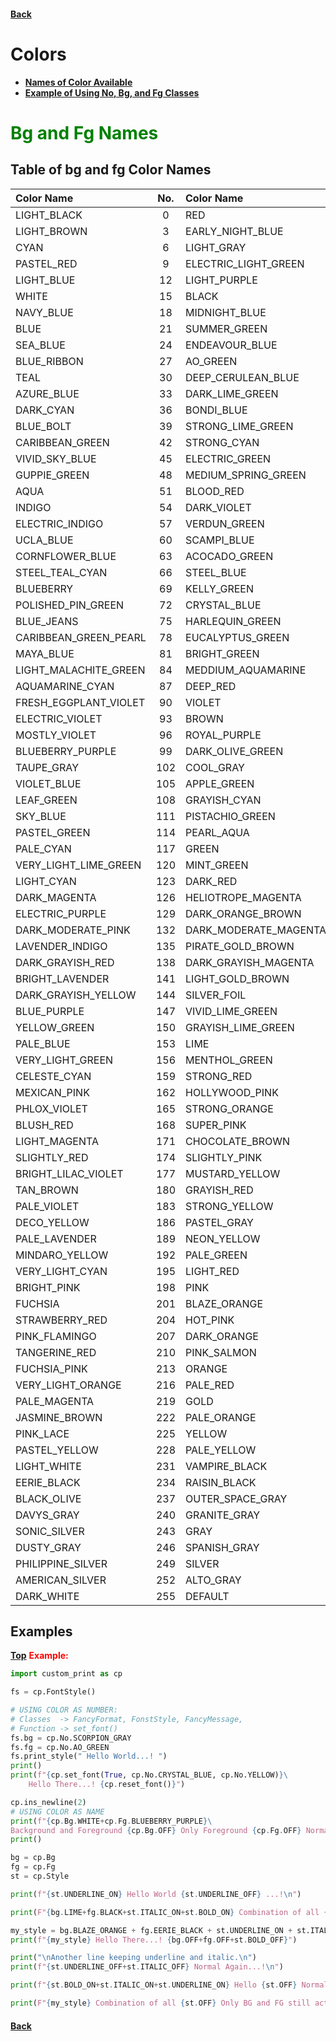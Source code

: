 #### [Back](README.md) 
# Colors
* [**Names of Color Available**](#table-of-bg-and-fg-color-names)
* [**Example of Using No, Bg, and Fg Classes**](#examples)

# <span style="color:green"> <strong> Bg and Fg Names </strong> </span>

## Table of bg and fg Color Names

|    Color Name            | No. |    Color Name                | No. |    Color Name              | No. |
|:-------------------------|:---:|:-----------------------------|:---:|:---------------------------|:---:|
|    LIGHT_BLACK           | 0   |        RED                   | 1   |        LIGHT_OFFICE_GREEN  | 2   |
|    LIGHT_BROWN           | 3   |        EARLY_NIGHT_BLUE      | 4   |        MED_PURPLE          | 5   |
|    CYAN                  | 6   |        LIGHT_GRAY            | 7   |        DARK_GRAY           | 8   |
|    PASTEL_RED            | 9   |        ELECTRIC_LIGHT_GREEN  | 10  |        DARKISH_YELLOW      | 11  |
|    LIGHT_BLUE            | 12  |        LIGHT_PURPLE          | 13  |        VERY_LIGHT_BLUE     | 14  |
|    WHITE                 | 15  |        BLACK                 | 16  |        DARK_BLUE           | 17  |
|    NAVY_BLUE             | 18  |        MIDNIGHT_BLUE         | 19  |        MEDDIUM_BLUE        | 20  |
|    BLUE                  | 21  |        SUMMER_GREEN          | 22  |        VERY_DARK_CYAN      | 23  |
|    SEA_BLUE              | 24  |        ENDEAVOUR_BLUE        | 25  |        SCIENCE_BLUE        | 26  |
|    BLUE_RIBBON           | 27  |        AO_GREEN              | 28  |        DEEP_SEA_GREEN      | 29  |
|    TEAL                  | 30  |        DEEP_CERULEAN_BLUE    | 31  |        STRONG_BLUE         | 32  |
|    AZURE_BLUE            | 33  |        DARK_LIME_GREEN       | 34  |        GO_GREEN            | 35  |
|    DARK_CYAN             | 36  |        BONDI_BLUE            | 37  |        CERULEAN_BLUE       | 38  |
|    BLUE_BOLT             | 39  |        STRONG_LIME_GREEN     | 40  |        MALACHITE_GREEN     | 41  |
|    CARIBBEAN_GREEN       | 42  |        STRONG_CYAN           | 43  |        DARK_TURQUOISE      | 44  |
|    VIVID_SKY_BLUE        | 45  |        ELECTRIC_GREEN        | 46  |        SPRING_GREEN        | 47  |
|    GUPPIE_GREEN          | 48  |        MEDIUM_SPRING_GREEN   | 49  |        BRIGHT_TURQUOISE    | 50  |
|    AQUA                  | 51  |        BLOOD_RED             | 52  |        VERY_DARK_MAGENTA   | 53  |
|    INDIGO                | 54  |        DARK_VIOLET           | 55  |        LIGHT_VIOLET        | 56  |
|    ELECTRIC_INDIGO       | 57  |        VERDUN_GREEN          | 58  |        SCORPION_GRAY       | 59  |
|    UCLA_BLUE             | 60  |        SCAMPI_BLUE           | 61  |        SLATE_BLUE          | 62  |
|    CORNFLOWER_BLUE       | 63  |        ACOCADO_GREEN         | 64  |        GLADE_GREEN         | 65  |
|    STEEL_TEAL_CYAN       | 66  |        STEEL_BLUE            | 67  |        HAVELOCK_BLUE       | 68  |
|    BLUEBERRY             | 69  |        KELLY_GREEN           | 70  |        FOREST_GREEN        | 71  |
|    POLISHED_PIN_GREEN    | 72  |        CRYSTAL_BLUE          | 73  |        AQUA_PEARL          | 74  |
|    BLUE_JEANS            | 75  |        HARLEQUIN_GREEN       | 76  |        MODERATE_LIME_GREEN | 77  |
|    CARIBBEAN_GREEN_PEARL | 78  |        EUCALYPTUS_GREEN      | 79  |        MEDDIUM_TURQUOISE   | 80  |
|    MAYA_BLUE             | 81  |        BRIGHT_GREEN          | 82  |        LIGHT_LIME_GREEN    | 83  |
|    LIGHT_MALACHITE_GREEN | 84  |        MEDDIUM_AQUAMARINE    | 85  |        AQUAMARINE_GREEN    | 86  |
|    AQUAMARINE_CYAN       | 87  |        DEEP_RED              | 88  |        FRENCH_PLUM_VIOLET  | 89  |
|    FRESH_EGGPLANT_VIOLET | 90  |        VIOLET                | 91  |        STRONG_VIOLET       | 92  |
|    ELECTRIC_VIOLET       | 93  |        BROWN                 | 94  |        COPPER_BROWN        | 95  |
|    MOSTLY_VIOLET         | 96  |        ROYAL_PURPLE          | 97  |        MEDDIUM_PURPLE      | 98  |
|    BLUEBERRY_PURPLE      | 99  |        DARK_OLIVE_GREEN      | 100 |        CLAY_CREEK_GREEN    | 101 |
|    TAUPE_GRAY            | 102 |        COOL_GRAY             | 103 |        CHETWODE_BLUE       | 104 |
|    VIOLET_BLUE           | 105 |        APPLE_GREEN           | 106 |        ASPARAGUS_GREEN     | 107 |
|    LEAF_GREEN            | 108 |        GRAYISH_CYAN          | 109 |        COBALT_BLUE         | 110 |
|    SKY_BLUE              | 111 |        PISTACHIO_GREEN       | 112 |        MANTIS_GREEN        | 113 |
|    PASTEL_GREEN          | 114 |        PEARL_AQUA            | 115 |        SLIGHTLY_CYAN       | 116 |
|    PALE_CYAN             | 117 |        GREEN                 | 118 |        LIGHT_GREEN         | 119 |
|    VERY_LIGHT_LIME_GREEN | 120 |        MINT_GREEN            | 121 |        AQUA_LIME_CYAN      | 122 |
|    LIGHT_CYAN            | 123 |        DARK_RED              | 124 |        DARK_PINK           | 125 |
|    DARK_MAGENTA          | 126 |        HELIOTROPE_MAGENTA    | 127 |        VIVID_PURPLE        | 128 |
|    ELECTRIC_PURPLE       | 129 |        DARK_ORANGE_BROWN     | 130 |        ELECTRIC_BROWN      | 131 |
|    DARK_MODERATE_PINK    | 132 |        DARK_MODERATE_MAGENTA | 133 |        RICH_LILAC_VIOLET   | 134 |
|    LAVENDER_INDIGO       | 135 |        PIRATE_GOLD_BROWN     | 136 |        BRONZE_BROWN        | 137 |
|    DARK_GRAYISH_RED      | 138 |        DARK_GRAYISH_MAGENTA  | 139 |        LAVENDER            | 140 |
|    BRIGHT_LAVENDER       | 141 |        LIGHT_GOLD_BROWN      | 142 |        LIGHT_OLIVE_GREEN   | 143 |
|    DARK_GRAYISH_YELLOW   | 144 |        SILVER_FOIL           | 145 |        GRAYISH_BLUE        | 146 |
|    BLUE_PURPLE           | 147 |        VIVID_LIME_GREEN      | 148 |        MODERATE_GREEN      | 149 |
|    YELLOW_GREEN          | 150 |        GRAYISH_LIME_GREEN    | 151 |        CRYSTAL_CYAN        | 152 |
|    PALE_BLUE             | 153 |        LIME                  | 154 |        GREEN_YELLOW        | 155 |
|    VERY_LIGHT_GREEN      | 156 |        MENTHOL_GREEN         | 157 |        AEREO_BLUE          | 158 |
|    CELESTE_CYAN          | 159 |        STRONG_RED            | 160 |        ROYAL_RED           | 161 |
|    MEXICAN_PINK          | 162 |        HOLLYWOOD_PINK        | 163 |        STRONG_MAGENTA      | 164 |
|    PHLOX_VIOLET          | 165 |        STRONG_ORANGE         | 166 |        INDIAN_RED          | 167 |
|    BLUSH_RED             | 168 |        SUPER_PINK            | 169 |        ORCHID_MAGENTA      | 170 |
|    LIGHT_MAGENTA         | 171 |        CHOCOLATE_BROWN       | 172 |        COPPERFIELD_BROWN   | 173 |
|    SLIGHTLY_RED          | 174 |        SLIGHTLY_PINK         | 175 |        LIGHT_ORCHID_PINK   | 176 |
|    BRIGHT_LILAC_VIOLET   | 177 |        MUSTARD_YELLOW        | 178 |        EARTH_YELLOW        | 179 |
|    TAN_BROWN             | 180 |        GRAYISH_RED           | 181 |        GRAYISH_MAGENTA     | 182 |
|    PALE_VIOLET           | 183 |        STRONG_YELLOW         | 184 |        MODERATE_YELLOW     | 185 |
|    DECO_YELLOW           | 186 |        PASTEL_GRAY           | 187 |        LIGHT_SILVER        | 188 |
|    PALE_LAVENDER         | 189 |        NEON_YELLOW           | 190 |        LIGHT_GREEN_YELLOW  | 191 |
|    MINDARO_YELLOW        | 192 |        PALE_GREEN            | 193 |        VERY_PALE_GREEN     | 194 |
|    VERY_LIGHT_CYAN       | 195 |        LIGHT_RED             | 196 |        RASPBERRY_RED       | 197 |
|    BRIGHT_PINK           | 198 |        PINK                  | 199 |        MAGENTA             | 200 |
|    FUCHSIA               | 201 |        BLAZE_ORANGE          | 202 |        BITTERSWEET_RED     | 203 |
|    STRAWBERRY_RED        | 204 |        HOT_PINK              | 205 |        LIGHT_PINK          | 206 |
|    PINK_FLAMINGO         | 207 |        DARK_ORANGE           | 208 |        SALMON_ORANGE       | 209 |
|    TANGERINE_RED         | 210 |        PINK_SALMON           | 211 |        LAVENDER_ROSE       | 212 |
|    FUCHSIA_PINK          | 213 |        ORANGE                | 214 |        LIGHT_ORANGE        | 215 |
|    VERY_LIGHT_ORANGE     | 216 |        PALE_RED              | 217 |        PALE_PINK           | 218 |
|    PALE_MAGENTA          | 219 |        GOLD                  | 220 |        DANDELION_YELLOW    | 221 |
|    JASMINE_BROWN         | 222 |        PALE_ORANGE           | 223 |        MISTY_ROSE_PINK     | 224 |
|    PINK_LACE             | 225 |        YELLOW                | 226 |        LEMON_YELLOW        | 227 |
|    PASTEL_YELLOW         | 228 |        PALE_YELLOW           | 229 |        VERY_PALE_YELLOW    | 230 |
|    LIGHT_WHITE           | 231 |        VAMPIRE_BLACK         | 232 |        GRAY_BLACK          | 233 |
|    EERIE_BLACK           | 234 |        RAISIN_BLACK          | 235 |        DARK_CHARCOAL       | 236 |
|    BLACK_OLIVE           | 237 |        OUTER_SPACE_GRAY      | 238 |        DARK_LIVER_GRAY     | 239 |
|    DAVYS_GRAY            | 240 |        GRANITE_GRAY          | 241 |        DIM_GRAY            | 242 |
|    SONIC_SILVER          | 243 |        GRAY                  | 244 |        PHILIPPINE_GRAY     | 245 |
|    DUSTY_GRAY            | 246 |        SPANISH_GRAY          | 247 |        LIGHTISH_GRAY       | 248 |
|    PHILIPPINE_SILVER     | 249 |        SILVER                | 250 |        SILVER_SAND         | 251 |
|    AMERICAN_SILVER       | 252 |        ALTO_GRAY             | 253 |        MERCURY_GRAY        | 254 |
|    DARK_WHITE            | 255 |        DEFAULT               | 256 |        default             |  -1 |


## Examples

[**Top**](#colors) <span style="color:red"> <strong> Example: </strong> </span>

```python
import custom_print as cp

fs = cp.FontStyle()

# USING COLOR AS NUMBER:
# Classes  -> FancyFormat, FonstStyle, FancyMessage, 
# Function -> set_font()  
fs.bg = cp.No.SCORPION_GRAY
fs.fg = cp.No.AO_GREEN
fs.print_style(" Hello World...! ")
print()
print(f"{cp.set_font(True, cp.No.CRYSTAL_BLUE, cp.No.YELLOW)}\
    Hello There...! {cp.reset_font()}")

cp.ins_newline(2)
# USING COLOR AS NAME
print(f"{cp.Bg.WHITE+cp.Fg.BLUEBERRY_PURPLE}\
Background and Foreground {cp.Bg.OFF} Only Foreground {cp.Fg.OFF} Normal....! ")
print()

bg = cp.Bg
fg = cp.Fg
st = cp.Style

print(f"{st.UNDERLINE_ON} Hello World {st.UNDERLINE_OFF} ...!\n")

print(F"{bg.LIME+fg.BLACK+st.ITALIC_ON+st.BOLD_ON} Combination of all {st.RESET_ALL} Normal\n")

my_style = bg.BLAZE_ORANGE + fg.EERIE_BLACK + st.UNDERLINE_ON + st.ITALIC_ON +st.BOLD_ON
print(f"{my_style} Hello There...! {bg.OFF+fg.OFF+st.BOLD_OFF}")

print("\nAnother line keeping underline and italic.\n")
print(f"{st.UNDERLINE_OFF+st.ITALIC_OFF} Normal Again...!\n")

print(f"{st.BOLD_ON+st.ITALIC_ON+st.UNDERLINE_ON} Hello {st.OFF} Normal\n")

print(F"{my_style} Combination of all {st.OFF} Only BG and FG still active. {st.RESET_ALL} Normal")

```

#### [Back](README.md)